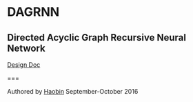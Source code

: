 # DAGRNN
## Directed Acyclic Graph Recursive Neural Network

[Design Doc](https://docs.google.com/document/d/1j8lq1SQ_upHNCbz12_9bUbtl7iMjph5Chjr8DwH8EHA/edit?usp=sharing)

===

Authored by [Haobin](https://github.com/FTRobbin) September-October 2016
